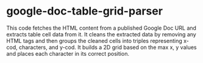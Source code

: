 # google-doc-table-grid-parser
This code fetches the HTML content from a published Google Doc URL and extracts table cell data from it. It cleans the extracted data by removing any HTML tags and then groups the cleaned cells into triples representing x-cod, characters, and y-cod. It builds a 2D grid based on the max x, y values and places each character in its correct position.

